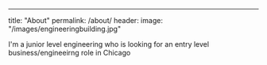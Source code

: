 ---
title: "About"
permalink: /about/
header:
    image: "/images/engineeringbuilding.jpg"

I'm a junior level engineering who is looking for an entry level business/engineeirng role in Chicago

